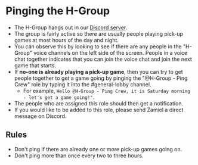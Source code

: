 # Pinging the H-Group

- The H-Group hangs out in our [Discord server](https://discord.gg/FADvkJp).
- The group is fairly active so there are usually people playing pick-up games at most hours of the day and night.
- You can observe this by looking to see if there are any people in the "H-Group" voice channels on the left side of the screen. People in a voice chat together indicates that you can join the voice chat and join the next game that starts.
- If **no-one is already playing a pick-up game**, then you can try to get people together to get a game going by pinging the "@H-Group - Ping Crew" role by typing it into the #general-lobby channel.
  - For example, `Hello @H-Group - Ping Crew, it is Saturday morning - let's get a game going!"`.
- The people who are assigned this role should then get a notification.
- If you would like to be added to this role, please send Zamiel a direct message on Discord.

## Rules

- Don't ping if there are already one or more pick-up games going on.
- Don't ping more than once every two to three hours.
